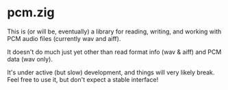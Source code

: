 # pcm.zig

This is (or will be, eventually) a library for reading, writing, and working with PCM audio files (currently wav and
aiff).

It doesn't do much just yet other than read format info (wav & aiff) and PCM data (wav only).

It's under active (but slow) development, and things will very likely break. Feel free to use it, but don't expect a
stable interface!
